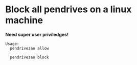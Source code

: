 # Block all pendrives on a linux machine

**Need super user priviledges!**

    Usage:
      pendrivezao allow

      pendrivezao block
